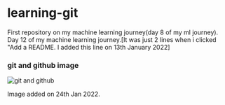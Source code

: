 # learning-git
First repository on my machine learning journey(day 8 of my ml journey).
Day 12 of my machine learning journey.[It was just 2 lines when i clicked "Add a README. I added this line on 13th January 2022] 

### git and github image

![git and github](https://user-images.githubusercontent.com/52717744/150772292-173778b4-1d9e-4fbf-8e60-17d7eb990504.png)

Image added on 24th Jan 2022.
